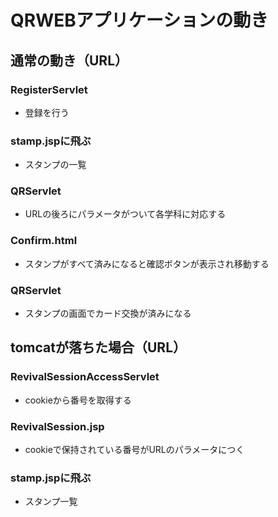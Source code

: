 # QRWEBアプリケーションの動き

## 通常の動き（URL）
### RegisterServlet
* 登録を行う
### stamp.jspに飛ぶ
* スタンプの一覧
### QRServlet
* URLの後ろにパラメータがついて各学科に対応する
### Confirm.html
* スタンプがすべて済みになると確認ボタンが表示され移動する
### QRServlet
* スタンプの画面でカード交換が済みになる

## tomcatが落ちた場合（URL）
### RevivalSessionAccessServlet
* cookieから番号を取得する
### RevivalSession.jsp
* cookieで保持されている番号がURLのパラメータにつく
### stamp.jspに飛ぶ
* スタンプ一覧